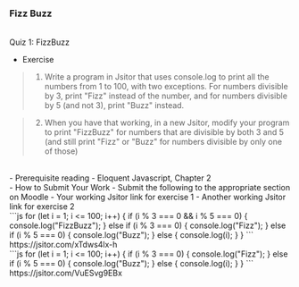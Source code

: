 ### Fizz Buzz  
<br>
Quiz 1: FizzBuzz

- Exercise
>1. Write a program in Jsitor that uses console.log to print all the numbers from 1 to 100, with two exceptions. For numbers divisible by 3, print "Fizz" instead of the number, and for numbers divisible by 5 (and not 3), print "Buzz" instead.  

>2. When you have that working, in a new Jsitor, modify your program to print "FizzBuzz" for numbers that are divisible by both 3 and 5 (and still print "Fizz" or "Buzz" for numbers divisible by only one of those)  
<br>
- Prerequisite reading
  - Eloquent Javascript, Chapter 2  
<br>
- How to Submit Your Work  
  - Submit the following to the appropriate section on Moodle  
    - Your working Jsitor link for exercise 1  
    - Another working Jsitor link for exercise 2  
<br>
```js
for (let i = 1; i <= 100; i++) {
  if (i % 3 === 0 && i % 5 === 0) {
    console.log("FizzBuzz");
  } else if (i % 3 === 0) {
    console.log("Fizz");
  } else if (i % 5 === 0) {
    console.log("Buzz");
  } else {
    console.log(i);
  }
}
```
https://jsitor.com/xTdws4lx-h  
<br>
```js
for (let i = 1; i <= 100; i++) {
  if (i % 3 === 0) {
    console.log("Fizz");
  } else if (i % 5 === 0) {
    console.log("Buzz");
  } else {
    console.log(i);
  }
}
```
https://jsitor.com/VuESvg9EBx
